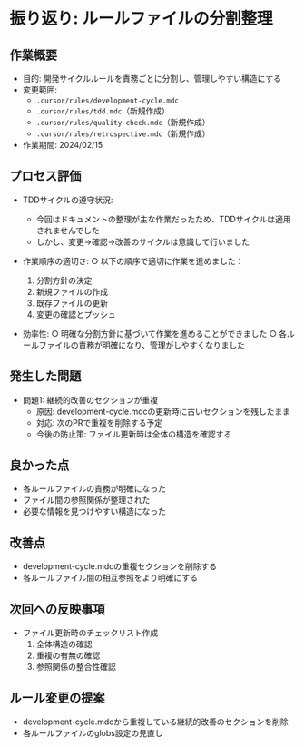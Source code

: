 # 振り返り: ルールファイルの分割整理

## 作業概要
- 目的: 開発サイクルルールを責務ごとに分割し、管理しやすい構造にする
- 変更範囲: 
  - `.cursor/rules/development-cycle.mdc`
  - `.cursor/rules/tdd.mdc`（新規作成）
  - `.cursor/rules/quality-check.mdc`（新規作成）
  - `.cursor/rules/retrospective.mdc`（新規作成）
- 作業期間: 2024/02/15

## プロセス評価
- TDDサイクルの遵守状況:
  - 今回はドキュメントの整理が主な作業だったため、TDDサイクルは適用されませんでした
  - しかし、変更→確認→改善のサイクルは意識して行いました

- 作業順序の適切さ:
  ○ 以下の順序で適切に作業を進めました：
    1. 分割方針の決定
    2. 新規ファイルの作成
    3. 既存ファイルの更新
    4. 変更の確認とプッシュ

- 効率性:
  ○ 明確な分割方針に基づいて作業を進めることができました
  ○ 各ルールファイルの責務が明確になり、管理がしやすくなりました

## 発生した問題
- 問題1: 継続的改善のセクションが重複
  - 原因: development-cycle.mdcの更新時に古いセクションを残したまま
  - 対応: 次のPRで重複を削除する予定
  - 今後の防止策: ファイル更新時は全体の構造を確認する

## 良かった点
- 各ルールファイルの責務が明確になった
- ファイル間の参照関係が整理された
- 必要な情報を見つけやすい構造になった

## 改善点
- development-cycle.mdcの重複セクションを削除する
- 各ルールファイル間の相互参照をより明確にする

## 次回への反映事項
- ファイル更新時のチェックリスト作成
  1. 全体構造の確認
  2. 重複の有無の確認
  3. 参照関係の整合性確認

## ルール変更の提案
- development-cycle.mdcから重複している継続的改善のセクションを削除
- 各ルールファイルのglobs設定の見直し 